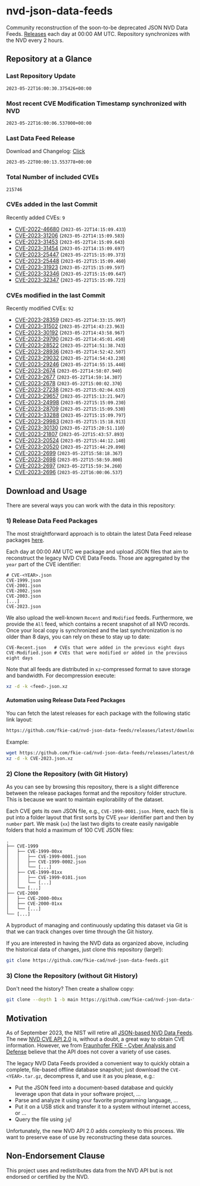 # nvd-json-data-feeds

Community reconstruction of the soon-to-be deprecated JSON NVD Data Feeds. 
[Releases](https://github.com/fkie-cad/nvd-json-data-feeds/releases/latest) each day at 00:00 AM UTC.
Repository synchronizes with the NVD every 2 hours.

## Repository at a Glance

### Last Repository Update

```plain
2023-05-22T16:00:30.375426+00:00
```

### Most recent CVE Modification Timestamp synchronized with NVD

```plain
2023-05-22T16:00:06.537000+00:00
```

### Last Data Feed Release

Download and Changelog: [Click](https://github.com/fkie-cad/nvd-json-data-feeds/releases/latest)

```plain
2023-05-22T00:00:13.553778+00:00
```

### Total Number of included CVEs

```plain
215746
```

### CVEs added in the last Commit

Recently added CVEs: `9`

* [CVE-2022-46680](CVE-2022/CVE-2022-466xx/CVE-2022-46680.json) (`2023-05-22T14:15:09.433`)
* [CVE-2023-31206](CVE-2023/CVE-2023-312xx/CVE-2023-31206.json) (`2023-05-22T14:15:09.583`)
* [CVE-2023-31453](CVE-2023/CVE-2023-314xx/CVE-2023-31453.json) (`2023-05-22T14:15:09.643`)
* [CVE-2023-31454](CVE-2023/CVE-2023-314xx/CVE-2023-31454.json) (`2023-05-22T14:15:09.697`)
* [CVE-2023-25447](CVE-2023/CVE-2023-254xx/CVE-2023-25447.json) (`2023-05-22T15:15:09.373`)
* [CVE-2023-25448](CVE-2023/CVE-2023-254xx/CVE-2023-25448.json) (`2023-05-22T15:15:09.460`)
* [CVE-2023-31923](CVE-2023/CVE-2023-319xx/CVE-2023-31923.json) (`2023-05-22T15:15:09.597`)
* [CVE-2023-32346](CVE-2023/CVE-2023-323xx/CVE-2023-32346.json) (`2023-05-22T15:15:09.647`)
* [CVE-2023-32347](CVE-2023/CVE-2023-323xx/CVE-2023-32347.json) (`2023-05-22T15:15:09.723`)


### CVEs modified in the last Commit

Recently modified CVEs: `92`

* [CVE-2023-28359](CVE-2023/CVE-2023-283xx/CVE-2023-28359.json) (`2023-05-22T14:33:15.997`)
* [CVE-2023-31502](CVE-2023/CVE-2023-315xx/CVE-2023-31502.json) (`2023-05-22T14:43:23.963`)
* [CVE-2023-30192](CVE-2023/CVE-2023-301xx/CVE-2023-30192.json) (`2023-05-22T14:43:58.967`)
* [CVE-2023-29790](CVE-2023/CVE-2023-297xx/CVE-2023-29790.json) (`2023-05-22T14:45:01.450`)
* [CVE-2023-28522](CVE-2023/CVE-2023-285xx/CVE-2023-28522.json) (`2023-05-22T14:51:38.743`)
* [CVE-2023-28936](CVE-2023/CVE-2023-289xx/CVE-2023-28936.json) (`2023-05-22T14:52:42.507`)
* [CVE-2023-29032](CVE-2023/CVE-2023-290xx/CVE-2023-29032.json) (`2023-05-22T14:54:43.230`)
* [CVE-2023-29246](CVE-2023/CVE-2023-292xx/CVE-2023-29246.json) (`2023-05-22T14:55:15.440`)
* [CVE-2023-2674](CVE-2023/CVE-2023-26xx/CVE-2023-2674.json) (`2023-05-22T14:58:07.940`)
* [CVE-2023-2677](CVE-2023/CVE-2023-26xx/CVE-2023-2677.json) (`2023-05-22T14:59:14.307`)
* [CVE-2023-2678](CVE-2023/CVE-2023-26xx/CVE-2023-2678.json) (`2023-05-22T15:00:02.370`)
* [CVE-2023-27238](CVE-2023/CVE-2023-272xx/CVE-2023-27238.json) (`2023-05-22T15:02:04.633`)
* [CVE-2023-29657](CVE-2023/CVE-2023-296xx/CVE-2023-29657.json) (`2023-05-22T15:13:21.947`)
* [CVE-2023-24998](CVE-2023/CVE-2023-249xx/CVE-2023-24998.json) (`2023-05-22T15:15:09.230`)
* [CVE-2023-28709](CVE-2023/CVE-2023-287xx/CVE-2023-28709.json) (`2023-05-22T15:15:09.530`)
* [CVE-2023-33288](CVE-2023/CVE-2023-332xx/CVE-2023-33288.json) (`2023-05-22T15:15:09.797`)
* [CVE-2023-29983](CVE-2023/CVE-2023-299xx/CVE-2023-29983.json) (`2023-05-22T15:15:18.913`)
* [CVE-2023-30130](CVE-2023/CVE-2023-301xx/CVE-2023-30130.json) (`2023-05-22T15:20:51.110`)
* [CVE-2023-21807](CVE-2023/CVE-2023-218xx/CVE-2023-21807.json) (`2023-05-22T15:43:57.893`)
* [CVE-2023-20524](CVE-2023/CVE-2023-205xx/CVE-2023-20524.json) (`2023-05-22T15:44:12.140`)
* [CVE-2023-20520](CVE-2023/CVE-2023-205xx/CVE-2023-20520.json) (`2023-05-22T15:44:29.890`)
* [CVE-2023-2699](CVE-2023/CVE-2023-26xx/CVE-2023-2699.json) (`2023-05-22T15:58:18.367`)
* [CVE-2023-2698](CVE-2023/CVE-2023-26xx/CVE-2023-2698.json) (`2023-05-22T15:58:59.800`)
* [CVE-2023-2697](CVE-2023/CVE-2023-26xx/CVE-2023-2697.json) (`2023-05-22T15:59:34.260`)
* [CVE-2023-2696](CVE-2023/CVE-2023-26xx/CVE-2023-2696.json) (`2023-05-22T16:00:06.537`)


## Download and Usage

There are several ways you can work with the data in this repository:

### 1) Release Data Feed Packages

The most straightforward approach is to obtain the latest Data Feed release packages [here](releases/latest).

Each day at 00:00 AM UTC we package and upload JSON files that aim to reconstruct the legacy NVD CVE Data Feeds.
Those are aggregated by the `year` part of the CVE identifier:

```
# CVE-<YEAR>.json
CVE-1999.json
CVE-2001.json
CVE-2002.json
CVE-2003.json
[...]
CVE-2023.json
```

We also upload the well-known `Recent` and `Modified` feeds.
Furthermore, we provide the `All` feed, which contains a recent snapshot of all NVD records.
Once your local copy is synchronized and the last synchronization is no older than 8 days, you can rely on these to stay up to date:

```plain
CVE-Recent.json   # CVEs that were added in the previous eight days
CVE-Modified.json # CVEs that were modified or added in the previous eight days
```

Note that all feeds are distributed in `xz`-compressed format to save storage and bandwidth.
For decompression execute:

```sh
xz -d -k <feed>.json.xz
```


#### Automation using Release Data Feed Packages

You can fetch the latest releases for each package with the following static link layout:

```sh
https://github.com/fkie-cad/nvd-json-data-feeds/releases/latest/download/CVE-<YEAR>.json.xz
```

Example:

```sh
wget https://github.com/fkie-cad/nvd-json-data-feeds/releases/latest/download/CVE-2023.json.xz
xz -d -k CVE-2023.json.xz
```

### 2) Clone the Repository (with Git History)

As you can see by browsing this repository, there is a slight difference between the release packages format and the repository folder structure.
This is because we want to maintain explorability of the dataset.

Each CVE gets its own JSON file, e.g., `CVE-1999-0001.json`.
Here, each file is put into a folder layout that first sorts by CVE `year` identifier part and then by `number` part.
We mask (`xx`) the last two digits to create easily navigable folders that hold a maximum of 100 CVE JSON files:

```plain
.
├── CVE-1999
│   ├── CVE-1999-00xx
│   │   ├── CVE-1999-0001.json
│   │   ├── CVE-1999-0002.json
│   │   └── [...]
│   ├── CVE-1999-01xx
│   │   ├── CVE-1999-0101.json
│   │   └── [...]
│   └── [...]
├── CVE-2000
│   ├── CVE-2000-00xx
│   ├── CVE-2000-01xx
│   └── [...]
└── [...]
```

A byproduct of managing and continuously updating this dataset via Git is that we can track changes over time through the Git history.

If you are interested in having the NVD data as organized above, including the historical data of changes, just clone this repository (large!):

```sh
git clone https://github.com/fkie-cad/nvd-json-data-feeds.git
```

### 3) Clone the Repository (without Git History)

Don't need the history? Then create a shallow copy:

```sh
git clone --depth 1 -b main https://github.com/fkie-cad/nvd-json-data-feeds.git
```

## Motivation

As of September 2023, the NIST will retire all [JSON-based NVD Data Feeds](https://nvd.nist.gov/vuln/data-feeds#divRetirementBanner-1).
The new [NVD CVE API 2.0](https://nvd.nist.gov/developers/vulnerabilities) is, without a doubt, a great way to obtain CVE information.
However, we from [Fraunhofer FKIE - Cyber Analysis and Defense](https://www.fkie.fraunhofer.de/en/departments/cad.html) believe that the API does not cover a variety of use cases.

The legacy NVD Data Feeds provided a convenient way to quickly obtain a complete, file-based offline database snapshot; just download the `CVE-<YEAR>.tar.gz`, decompress it, and use it as you please, e.g.:

* Put the JSON feed into a document-based database and quickly leverage upon that data in your software project, ...
* Parse and analyze it using your favorite programming language, ...
* Put it on a USB stick and transfer it to a system without internet access, or ...
* Query the file using `jq`!

Unfortunately, the new NVD API 2.0 adds complexity to this process.
We want to preserve ease of use by reconstructing these data sources.

## Non-Endorsement Clause

This project uses and redistributes data from the NVD API but is not endorsed or certified by the NVD.